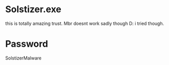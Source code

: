 # Solstizer.exe
this is totally amazing trust. Mbr doesnt work sadly though D: i tried though.

# Password
SolstizerMalware
